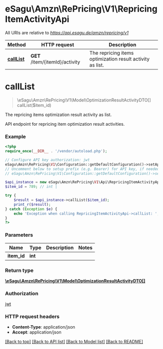 # eSagu\Amzn\RePricing\V1\RepricingItemActivityApi

All URIs are relative to *https://api.esagu.de/amzn/repricing/v1*

Method | HTTP request | Description
------------- | ------------- | -------------
[**callList**](RepricingItemActivityApi.md#callList) | **GET** /item/{itemId}/activity | The repricing items optimization result activity as list.


# **callList**
> \eSagu\Amzn\RePricing\V1\Model\OptimizationResultActivityDTO[] callList($item_id)

The repricing items optimization result activity as list.

API endpoint for repricing item optimization result activities.

### Example
```php
<?php
require_once(__DIR__ . '/vendor/autoload.php');

// Configure API key authorization: jwt
eSagu\Amzn\RePricing\V1\Configuration::getDefaultConfiguration()->setApiKey('Authorization', 'YOUR_API_KEY');
// Uncomment below to setup prefix (e.g. Bearer) for API key, if needed
// eSagu\Amzn\RePricing\V1\Configuration::getDefaultConfiguration()->setApiKeyPrefix('Authorization', 'Bearer');

$api_instance = new eSagu\Amzn\RePricing\V1\Api\RepricingItemActivityApi();
$item_id = 789; // int | 

try {
    $result = $api_instance->callList($item_id);
    print_r($result);
} catch (Exception $e) {
    echo 'Exception when calling RepricingItemActivityApi->callList: ', $e->getMessage(), PHP_EOL;
}
?>
```

### Parameters

Name | Type | Description  | Notes
------------- | ------------- | ------------- | -------------
 **item_id** | **int**|  |

### Return type

[**\eSagu\Amzn\RePricing\V1\Model\OptimizationResultActivityDTO[]**](../Model/OptimizationResultActivityDTO.md)

### Authorization

[jwt](../../README.md#jwt)

### HTTP request headers

 - **Content-Type**: application/json
 - **Accept**: application/json

[[Back to top]](#) [[Back to API list]](../../README.md#documentation-for-api-endpoints) [[Back to Model list]](../../README.md#documentation-for-models) [[Back to README]](../../README.md)

